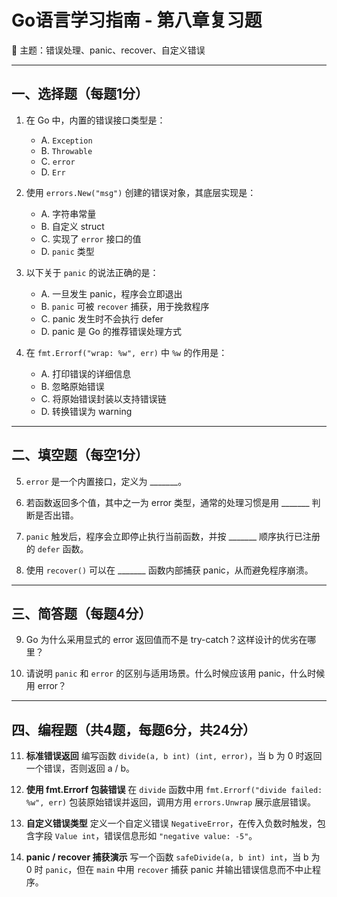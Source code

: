 # Go语言学习指南 - 第八章复习题

📘 主题：错误处理、panic、recover、自定义错误

---

## 一、选择题（每题1分）

1. 在 Go 中，内置的错误接口类型是：

   * A. `Exception`
   * B. `Throwable`
   * C. `error`
   * D. `Err`

2. 使用 `errors.New("msg")` 创建的错误对象，其底层实现是：

   * A. 字符串常量
   * B. 自定义 struct
   * C. 实现了 `error` 接口的值
   * D. `panic` 类型

3. 以下关于 `panic` 的说法正确的是：

   * A. 一旦发生 panic，程序会立即退出
   * B. `panic` 可被 `recover` 捕获，用于挽救程序
   * C. panic 发生时不会执行 defer
   * D. panic 是 Go 的推荐错误处理方式

4. 在 `fmt.Errorf("wrap: %w", err)` 中 `%w` 的作用是：

   * A. 打印错误的详细信息
   * B. 忽略原始错误
   * C. 将原始错误封装以支持错误链
   * D. 转换错误为 warning

---

## 二、填空题（每空1分）

5. `error` 是一个内置接口，定义为 \_\_\_\_\_\_\_。

6. 若函数返回多个值，其中之一为 error 类型，通常的处理习惯是用 \_\_\_\_\_\_\_ 判断是否出错。

7. `panic` 触发后，程序会立即停止执行当前函数，并按 \_\_\_\_\_\_\_ 顺序执行已注册的 `defer` 函数。

8. 使用 `recover()` 可以在 \_\_\_\_\_\_\_ 函数内部捕获 panic，从而避免程序崩溃。

---

## 三、简答题（每题4分）

9. Go 为什么采用显式的 error 返回值而不是 try-catch？这样设计的优劣在哪里？

10. 请说明 `panic` 和 `error` 的区别与适用场景。什么时候应该用 panic，什么时候用 error？

---

## 四、编程题（共4题，每题6分，共24分）

11. **标准错误返回**
    编写函数 `divide(a, b int) (int, error)`，当 b 为 0 时返回一个错误，否则返回 a / b。

12. **使用 fmt.Errorf 包装错误**
    在 `divide` 函数中用 `fmt.Errorf("divide failed: %w", err)` 包装原始错误并返回，调用方用 `errors.Unwrap` 展示底层错误。

13. **自定义错误类型**
    定义一个自定义错误 `NegativeError`，在传入负数时触发，包含字段 `Value int`，错误信息形如 `"negative value: -5"`。

14. **panic / recover 捕获演示**
    写一个函数 `safeDivide(a, b int) int`，当 b 为 0 时 `panic`，但在 `main` 中用 `recover` 捕获 panic 并输出错误信息而不中止程序。
